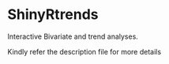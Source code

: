 # ShinyRtrends
Interactive Bivariate and trend analyses.

Kindly refer the description file for more details
